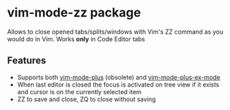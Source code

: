 # vim-mode-zz package

Allows to close opened tabs/splits/windows with Vim's ZZ command as you would
do in Vim. Works **only** in Code Editor tabs

## Features
* Supports both [vim-mode-plus](https://atom.io/packages/vim-mode-plus)
(obsolete) and
[vim-mode-plus-ex-mode](https://atom.io/packages/vim-mode-plus-ex-mode)
* When last editor is closed the focus is activated on tree view if it exists
and cursor is on the currently selected item
* ZZ to save and close, ZQ to close without saving
